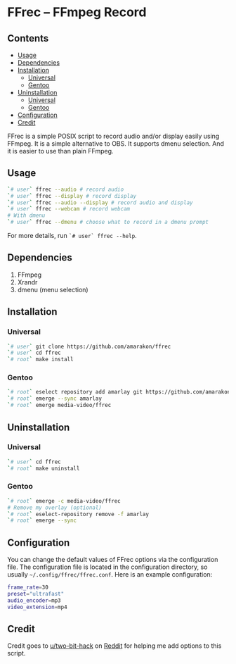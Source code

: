 FFrec – FFmpeg Record
================

## Contents

-   [Usage](#usage)
-   [Dependencies](#dependencies)
-   [Installation](#installation)
    -   [Universal](#universal)
    -   [Gentoo](#gentoo)
-   [Uninstallation](#uninstallation)
    -   [Universal](#universal-1)
    -   [Gentoo](#gentoo-1)
-   [Configuration](#configuration)
-   [Credit](#credit)

FFrec is a simple POSIX script to record audio and/or display easily
using FFmpeg. It is a simple alternative to OBS. It supports dmenu
selection. And it is easier to use than plain FFmpeg.

## Usage

``` sh
`# user` ffrec --audio # record audio
`# user` ffrec --display # record display
`# user` ffrec --audio --display # record audio and display
`# user` ffrec --webcam # record webcam
# With dmenu
`# user` ffrec --dmenu # choose what to record in a dmenu prompt
```

For more details, run `` `# user` ffrec --help ``.

## Dependencies

1.  FFmpeg
2.  Xrandr
3.  dmenu (menu selection)

## Installation

### Universal

``` sh
`# user` git clone https://github.com/amarakon/ffrec
`# user` cd ffrec
`# root` make install
```

### Gentoo

``` sh
`# root` eselect repository add amarlay git https://github.com/amarakon/amarlay
`# root` emerge --sync amarlay
`# root` emerge media-video/ffrec
```

## Uninstallation

### Universal

``` sh
`# user` cd ffrec
`# root` make uninstall
```

### Gentoo

``` sh
`# root` emerge -c media-video/ffrec
# Remove my overlay (optional)
`# root` eselect-repository remove -f amarlay
`# root` emerge --sync
```

## Configuration

You can change the default values of FFrec options via the configuration
file. The configuration file is located in the configuration directory,
so usually `~/.config/ffrec/ffrec.conf`. Here is an example
configuration:

``` sh
frame_rate=30
preset="ultrafast"
audio_encoder=mp3
video_extension=mp4
```

## Credit

Credit goes to
[u/two-bit-hack](https://www.reddit.com/user/two-bit-hack/) on
[Reddit](https://reddit.com) for helping me add options to this script.

